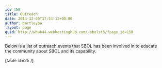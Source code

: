```yaml
---
id: 158
title: Outreach
date: 2014-12-05T17:54:12+00:00
author: bartleyba
layout: page
guid: http://whub44.webhostinghub.com/~sbolst5/?page_id=158
---
```

Below is a list of outreach events that SBOL has been involved in to educate the community about SBOL and its capability.

[table id=25 /]  
<!--[table id=12 datatables_row_details=true responsive=collapse/]-->